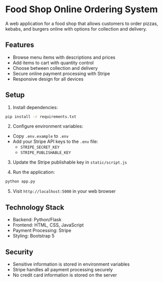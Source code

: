 # Food Shop Online Ordering System

A web application for a food shop that allows customers to order pizzas, kebabs, and burgers online with options for collection and delivery.

## Features

- Browse menu items with descriptions and prices
- Add items to cart with quantity control
- Choose between collection and delivery
- Secure online payment processing with Stripe
- Responsive design for all devices

## Setup

1. Install dependencies:
```bash
pip install -r requirements.txt
```

2. Configure environment variables:
- Copy `.env.example` to `.env`
- Add your Stripe API keys to the `.env` file:
  - `STRIPE_SECRET_KEY`
  - `STRIPE_PUBLISHABLE_KEY`

3. Update the Stripe publishable key in `static/script.js`

4. Run the application:
```bash
python app.py
```

5. Visit `http://localhost:5000` in your web browser

## Technology Stack

- Backend: Python/Flask
- Frontend: HTML, CSS, JavaScript
- Payment Processing: Stripe
- Styling: Bootstrap 5

## Security

- Sensitive information is stored in environment variables
- Stripe handles all payment processing securely
- No credit card information is stored on the server
